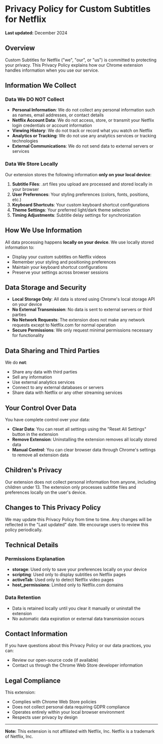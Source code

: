 # Privacy Policy for Custom Subtitles for Netflix

**Last updated:** December 2024

## Overview

Custom Subtitles for Netflix ("we", "our", or "us") is committed to protecting your privacy. This Privacy Policy explains how our Chrome extension handles information when you use our service.

## Information We Collect

### Data We DO NOT Collect
- **Personal Information**: We do not collect any personal information such as names, email addresses, or contact details
- **Netflix Account Data**: We do not access, store, or transmit your Netflix login credentials or account information
- **Viewing History**: We do not track or record what you watch on Netflix
- **Analytics or Tracking**: We do not use any analytics services or tracking technologies
- **External Communications**: We do not send data to external servers or services

### Data We Store Locally
Our extension stores the following information **only on your local device**:

1. **Subtitle Files**: .srt files you upload are processed and stored locally in your browser
2. **User Preferences**: Your styling preferences (colors, fonts, positions, etc.)
3. **Keyboard Shortcuts**: Your custom keyboard shortcut configurations
4. **Theme Settings**: Your preferred light/dark theme selection
5. **Timing Adjustments**: Subtitle delay settings for synchronization

## How We Use Information

All data processing happens **locally on your device**. We use locally stored information to:
- Display your custom subtitles on Netflix videos
- Remember your styling and positioning preferences
- Maintain your keyboard shortcut configurations
- Preserve your settings across browser sessions

## Data Storage and Security

- **Local Storage Only**: All data is stored using Chrome's local storage API on your device
- **No External Transmission**: No data is sent to external servers or third parties
- **No Network Requests**: The extension does not make any network requests except to Netflix.com for normal operation
- **Secure Permissions**: We only request minimal permissions necessary for functionality

## Data Sharing and Third Parties

We do **not**:
- Share any data with third parties
- Sell any information
- Use external analytics services
- Connect to any external databases or servers
- Share data with Netflix or any other streaming services

## Your Control Over Data

You have complete control over your data:
- **Clear Data**: You can reset all settings using the "Reset All Settings" button in the extension
- **Remove Extension**: Uninstalling the extension removes all locally stored data
- **Manual Control**: You can clear browser data through Chrome's settings to remove all extension data

## Children's Privacy

Our extension does not collect personal information from anyone, including children under 13. The extension only processes subtitle files and preferences locally on the user's device.

## Changes to This Privacy Policy

We may update this Privacy Policy from time to time. Any changes will be reflected in the "Last updated" date. We encourage users to review this policy periodically.

## Technical Details

### Permissions Explanation
- **storage**: Used only to save your preferences locally on your device
- **scripting**: Used only to display subtitles on Netflix pages
- **activeTab**: Used only to detect Netflix video pages
- **host_permissions**: Limited only to Netflix.com domains

### Data Retention
- Data is retained locally until you clear it manually or uninstall the extension
- No automatic data expiration or external data transmission occurs

## Contact Information

If you have questions about this Privacy Policy or our data practices, you can:
- Review our open-source code (if available)
- Contact us through the Chrome Web Store developer information

## Legal Compliance

This extension:
- Complies with Chrome Web Store policies
- Does not collect personal data requiring GDPR compliance
- Operates entirely within your local browser environment
- Respects user privacy by design

---

**Note:** This extension is not affiliated with Netflix, Inc. Netflix is a trademark of Netflix, Inc. 
